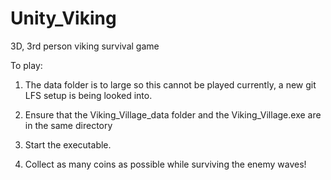# Unity_Viking
3D, 3rd person viking survival game

To play:

1. The data folder is to large so this cannot be played currently, a new git LFS setup is being looked into.





2. Ensure that the Viking_Village_data folder and the Viking_Village.exe are in the same directory
3. Start the executable.
4. Collect as many coins as possible while surviving the enemy waves!
